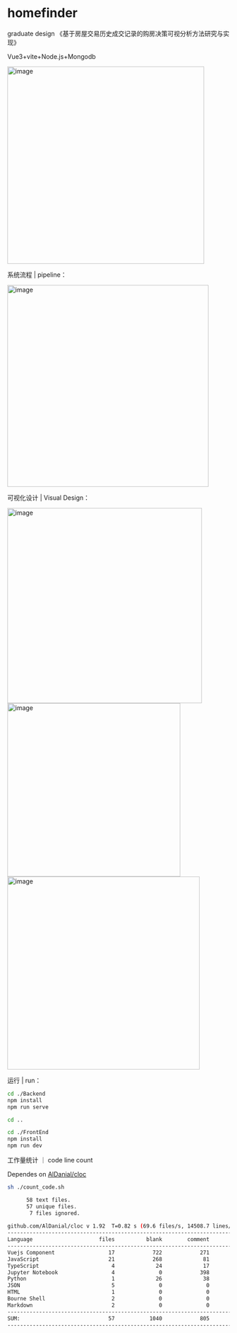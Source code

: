 # homefinder
graduate design 《基于房屋交易历史成交记录的购房决策可视分析方法研究与实现》

Vue3+vite+Node.js+Mongodb

<img width="446" alt="image" src="https://user-images.githubusercontent.com/50841088/173733071-98cb9d5e-f8f3-43eb-b302-cde75e74261b.png">

系统流程 | pipeline：

<img width="456" alt="image" src="https://user-images.githubusercontent.com/50841088/173733099-1390fc41-6410-4e7a-997f-250721c38789.png">

可视化设计 | Visual Design：

<img width="441" alt="image" src="https://user-images.githubusercontent.com/50841088/173733130-4f8ed62e-1813-4cd6-8a02-2b48237eb16f.png">

<img width="392" alt="image" src="https://user-images.githubusercontent.com/50841088/173733148-1c499e14-6f51-4e4d-a25f-798b28278a44.png">

<img width="436" alt="image" src="https://user-images.githubusercontent.com/50841088/173733166-62e0b232-b947-42f4-8c3e-5989b80493cd.png">

运行 | run：

```sh
cd ./Backend
npm install
npm run serve

cd ..

cd ./FrontEnd
npm install 
npm run dev
```

工作量统计 ｜ code line count

Dependes on [AlDanial/cloc](https://github.com/AlDanial/cloc)

```sh
sh ./count_code.sh 

      58 text files.
      57 unique files.                              
       7 files ignored.
       
github.com/AlDanial/cloc v 1.92  T=0.82 s (69.6 files/s, 14508.7 lines/s)
-------------------------------------------------------------------------------
Language                     files          blank        comment           code
-------------------------------------------------------------------------------
Vuejs Component                 17            722            271           6586
JavaScript                      21            268             81           2671
TypeScript                       4             24             17            333
Jupyter Notebook                 4              0            398            225
Python                           1             26             38            111
JSON                             5              0              0             91
HTML                             1              0              0             13
Bourne Shell                     2              0              0              2
Markdown                         2              0              0              2
-------------------------------------------------------------------------------
SUM:                            57           1040            805          10034
-------------------------------------------------------------------------------
```
